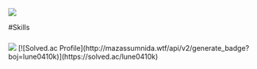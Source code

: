 <img src="https://capsule-render.vercel.app/api?type=waving&color=gradient&height=200&section=header&text=Keon&fontSize=70&fontAlignY=40" />

#Skills
###
<img src="https://img.shields.io/badge/IntelliJ%20IDEA-000000?style=for-the-badge&logo=intellijidea&logoColor=white"/>
[![Solved.ac Profile](http://mazassumnida.wtf/api/v2/generate_badge?boj=lune0410k)](https://solved.ac/lune0410k)

<!--
**devkeon/devkeon** is a ✨ _special_ ✨ repository because its `README.md` (this file) appears on your GitHub profile.

Here are some ideas to get you started:

- 🔭 I’m currently working on ...
- 🌱 I’m currently learning ...
- 👯 I’m looking to collaborate on ...
- 🤔 I’m looking for help with ...
- 💬 Ask me about ...
- 📫 How to reach me: ...
- 😄 Pronouns: ...
- ⚡ Fun fact: ...
-->
